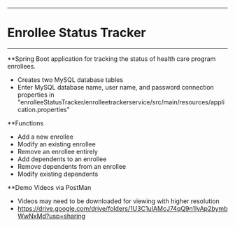 ------------
# Enrollee Status Tracker
------------

**Spring Boot application for tracking the status of health care program enrollees.
- Creates two MySQL database tables
- Enter MySQL database name, user name, and password connection properties in "enrolleeStatusTracker/enrolleetrackerservice/src/main/resources/application.properties"

**Functions
- Add a new enrollee
- Modify an existing enrollee
- Remove an enrollee entirely
- Add dependents to an enrollee
- Remove dependents from an enrollee
- Modify existing dependents

**Demo Videos via PostMan
- Videos may need to be downloaded for viewing with higher resolution
- https://drive.google.com/drive/folders/1U3C1uIAMcJ74qQ9n1IyAp2bymbWwNxMd?usp=sharing
